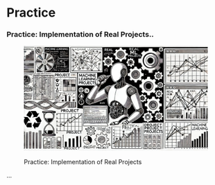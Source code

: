 # Practice

### Practice: Implementation of Real Projects..

<div align="left">

<figure><img src="../.gitbook/assets/image (59).png" alt="" width="563"><figcaption><p>Practice: Implementation of Real Projects</p></figcaption></figure>

</div>

...

